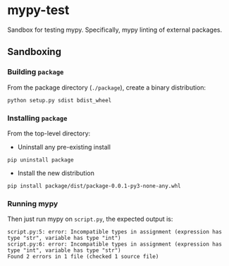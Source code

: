 # mypy-test

Sandbox for testing mypy. Specifically, mypy linting of external packages.

## Sandboxing

### Building `package`

From the package directory (`./package`), create a binary distribution:

```python setup.py sdist bdist_wheel```

### Installing `package`

From the top-level directory:

- Uninstall any pre-existing install

```pip uninstall package```

- Install the new distribution

```pip install package/dist/package-0.0.1-py3-none-any.whl```

### Running mypy

Then just run mypy on `script.py`, the expected output is:

```
script.py:5: error: Incompatible types in assignment (expression has type "str", variable has type "int")
script.py:6: error: Incompatible types in assignment (expression has type "int", variable has type "str")
Found 2 errors in 1 file (checked 1 source file)
```
